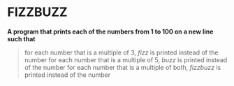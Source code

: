 # FIZZBUZZ
**A program that prints each of the numbers from 1 to 100 on a new line such that**
> for each number that is a multiple of 3, *fizz* is printed instead of the number
> for each number that is a multiple of 5, *buzz* is printed instead of the number
> for each number that is a multiple of both, *fizzbuzz* is printed instead of the number

